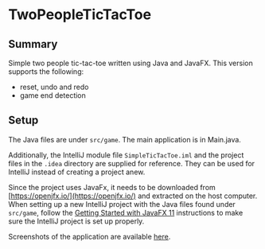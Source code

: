 # TwoPeopleTicTacToe
## Summary
Simple two people tic-tac-toe written using Java and JavaFX. This version supports the following:
- reset, undo and redo
- game end detection

## Setup
The Java files are under ```src/game```. The main application is in Main.java. 

Additionally, the IntelliJ module file ```SimpleTicTacToe.iml``` and the project files in the ```.idea``` directory are supplied for reference. They can be used for IntelliJ instead of creating a project anew.

Since the project uses JavaFx, it needs to be downloaded from [https://openjfx.io/](https://openjfx.io/) and extracted on the host computer. When setting up a new IntelliJ project with the Java files found under ```src/game```, follow the [Getting Started with JavaFX 11](https://openjfx.io/openjfx-docs/#IDE-Intellij) instructions to make sure the IntelliJ project is set up properly.

Screenshots of the application are available [here](screenshots).

